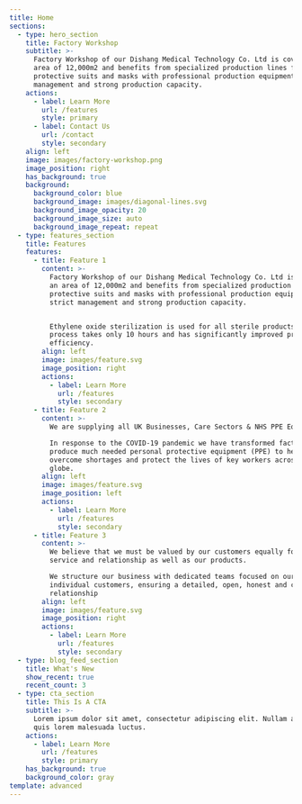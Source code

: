 ```yaml
---
title: Home
sections:
  - type: hero_section
    title: Factory Workshop
    subtitle: >-
      Factory Workshop of our Dishang Medical Technology Co. Ltd is covering an
      area of 12,000m2 and benefits from specialized production lines for
      protective suits and masks with professional production equipment, strict
      management and strong production capacity.
    actions:
      - label: Learn More
        url: /features
        style: primary
      - label: Contact Us
        url: /contact
        style: secondary
    align: left
    image: images/factory-workshop.png
    image_position: right
    has_background: true
    background:
      background_color: blue
      background_image: images/diagonal-lines.svg
      background_image_opacity: 20
      background_image_size: auto
      background_image_repeat: repeat
  - type: features_section
    title: Features
    features:
      - title: Feature 1
        content: >-
          Factory Workshop of our Dishang Medical Technology Co. Ltd is covering
          an area of 12,000m2 and benefits from specialized production lines for
          protective suits and masks with professional production equipment,
          strict management and strong production capacity.


          Ethylene oxide sterilization is used for all sterile products. This
          process takes only 10 hours and has significantly improved production
          efficiency.
        align: left
        image: images/feature.svg
        image_position: right
        actions:
          - label: Learn More
            url: /features
            style: secondary
      - title: Feature 2
        content: >-
          We are supplying all UK Businesses, Care Sectors & NHS PPE Equipment.

          In response to the COVID-19 pandemic we have transformed factories to
          produce much needed personal protective equipment (PPE) to help
          overcome shortages and protect the lives of key workers across the
          globe.
        align: left
        image: images/feature.svg
        image_position: left
        actions:
          - label: Learn More
            url: /features
            style: secondary
      - title: Feature 3
        content: >-
          We believe that we must be valued by our customers equally for our
          service and relationship as well as our products.

          We structure our business with dedicated teams focused on our
          individual customers, ensuring a detailed, open, honest and continuous
          relationship
        align: left
        image: images/feature.svg
        image_position: right
        actions:
          - label: Learn More
            url: /features
            style: secondary
  - type: blog_feed_section
    title: What's New
    show_recent: true
    recent_count: 3
  - type: cta_section
    title: This Is A CTA
    subtitle: >-
      Lorem ipsum dolor sit amet, consectetur adipiscing elit. Nullam a metus
      quis lorem malesuada luctus.
    actions:
      - label: Learn More
        url: /features
        style: primary
    has_background: true
    background_color: gray
template: advanced
---
```

